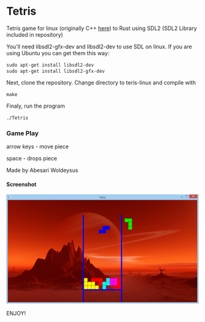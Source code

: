 
# Tetris 
Tetris game for linux (originally C++ [here](https://github.com/abesary/tetris-linux.git)) to Rust using SDL2 (SDL2 Library included in repository)

You'll need libsdl2-gfx-dev and libsdl2-dev to use SDL on linux. If you are using Ubuntu you can get them this way: 
```
sudo apt-get install libsdl2-dev 
sudo apt-get install libsdl2-gfx-dev
```

Next, clone the repository. Change directory to teris-linux and compile with
```
make
```

Finaly, run the program
```
./Tetris
```
### Game Play
arrow keys - move piece

space      - drops piece

Made by Abesari Woldeysus

#### Screenshot
![alt text](Tetris-screenshot.png "Screenshot")

ENJOY!


